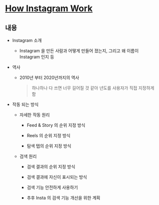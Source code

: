 # [How Instagram Work](https://cattynip.github.io/instagram-algorithm/html/index.html)

## 내용

- Instagram 소개

  - Instagram 을 만든 사람과 어떻게 만들어 졌는지, 그리고 왜 이름이 Instagram 인지 등

- 역사

  - 2010년 부터 2020년까지의 역사

    > 하나하나 다 쓰면 너무 길어질 것 같아 년도를 사용자가 직접 지정하게 함

- 작동 되는 방식

  - 자세한 작동 원리

    - Feed & Story 의 순위 지정 방식

    - Reels 의 순위 지정 방식

    - 탐색 탭의 순위 지정 방식

  - 검색 원리

    - 검색 결과의 순위 지정 방식

    - 검색 결과에 자신이 표시되는 방식

    - 검색 기능 안전하게 사용하기

    - 추후 Insta 의 검색 기능 개선을 위한 계획
